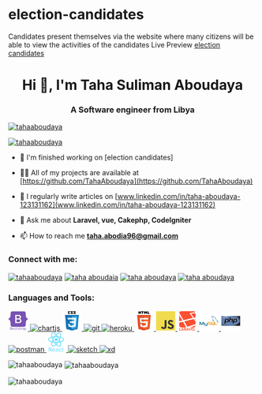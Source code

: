 # election-candidates
Candidates present themselves via the website where many citizens will be able to view the activities of the candidates
Live Preview [election candidates](https://rassd.ly/)

<h1 align="center">Hi 👋, I'm Taha Suliman Aboudaya</h1>
<h3 align="center">A Software engineer from Libya</h3>

<p align="left"> <a href="https://github.com/ryo-ma/github-profile-trophy"><img src="https://github-profile-trophy.vercel.app/?username=tahaaboudaya" alt="tahaaboudaya" /></a> </p>

<p align="left"> <a href="https://twitter.com/tahaaboudaya" target="blank"><img src="https://img.shields.io/twitter/follow/tahaaboudaya?logo=twitter&style=for-the-badge" alt="tahaaboudaya" /></a> </p>

- 🔭 I'm finished working on [election candidates]

- 👨‍💻 All of my projects are available at [https://github.com/TahaAboudaya](https://github.com/TahaAboudaya)

- 📝 I regularly write articles on [www.linkedin.com/in/taha-aboudaya-123131162](www.linkedin.com/in/taha-aboudaya-123131162)

- 💬 Ask me about **Laravel, vue, Cakephp, CodeIgniter**

- 📫 How to reach me **taha.abodia96@gmail.com**

<h3 align="left">Connect with me:</h3>
<p align="left">
<a href="https://twitter.com/tahaaboudaya" target="blank"><img align="center" src="https://raw.githubusercontent.com/rahuldkjain/github-profile-readme-generator/master/src/images/icons/Social/twitter.svg" alt="tahaaboudaya" height="30" width="40" /></a>
<a href="https://fb.com/taha aboudaia" target="blank"><img align="center" src="https://raw.githubusercontent.com/rahuldkjain/github-profile-readme-generator/master/src/images/icons/Social/facebook.svg" alt="taha aboudaia" height="30" width="40" /></a>
<a href="https://instagram.com/taha aboudaya" target="blank"><img align="center" src="https://raw.githubusercontent.com/rahuldkjain/github-profile-readme-generator/master/src/images/icons/Social/instagram.svg" alt="taha aboudaya" height="30" width="40" /></a>
<a href="https://www.leetcode.com/taha aboudaya" target="blank"><img align="center" src="https://raw.githubusercontent.com/rahuldkjain/github-profile-readme-generator/master/src/images/icons/Social/leet-code.svg" alt="taha aboudaya" height="30" width="40" /></a>
</p>

<h3 align="left">Languages and Tools:</h3>
<p align="left"> <a href="https://getbootstrap.com" target="_blank" rel="noreferrer"> <img src="https://raw.githubusercontent.com/devicons/devicon/master/icons/bootstrap/bootstrap-plain-wordmark.svg" alt="bootstrap" width="40" height="40"/> </a> <a href="https://www.chartjs.org" target="_blank" rel="noreferrer"> <img src="https://www.chartjs.org/media/logo-title.svg" alt="chartjs" width="40" height="40"/> </a> <a href="https://www.w3schools.com/css/" target="_blank" rel="noreferrer"> <img src="https://raw.githubusercontent.com/devicons/devicon/master/icons/css3/css3-original-wordmark.svg" alt="css3" width="40" height="40"/> </a> <a href="https://git-scm.com/" target="_blank" rel="noreferrer"> <img src="https://www.vectorlogo.zone/logos/git-scm/git-scm-icon.svg" alt="git" width="40" height="40"/> </a> <a href="https://heroku.com" target="_blank" rel="noreferrer"> <img src="https://www.vectorlogo.zone/logos/heroku/heroku-icon.svg" alt="heroku" width="40" height="40"/> </a> <a href="https://www.w3.org/html/" target="_blank" rel="noreferrer"> <img src="https://raw.githubusercontent.com/devicons/devicon/master/icons/html5/html5-original-wordmark.svg" alt="html5" width="40" height="40"/> </a> <a href="https://developer.mozilla.org/en-US/docs/Web/JavaScript" target="_blank" rel="noreferrer"> <img src="https://raw.githubusercontent.com/devicons/devicon/master/icons/javascript/javascript-original.svg" alt="javascript" width="40" height="40"/> </a> <a href="https://laravel.com/" target="_blank" rel="noreferrer"> <img src="https://raw.githubusercontent.com/devicons/devicon/master/icons/laravel/laravel-plain-wordmark.svg" alt="laravel" width="40" height="40"/> </a> <a href="https://www.mysql.com/" target="_blank" rel="noreferrer"> <img src="https://raw.githubusercontent.com/devicons/devicon/master/icons/mysql/mysql-original-wordmark.svg" alt="mysql" width="40" height="40"/> </a> <a href="https://www.php.net" target="_blank" rel="noreferrer"> <img src="https://raw.githubusercontent.com/devicons/devicon/master/icons/php/php-original.svg" alt="php" width="40" height="40"/> </a> <a href="https://postman.com" target="_blank" rel="noreferrer"> <img src="https://www.vectorlogo.zone/logos/getpostman/getpostman-icon.svg" alt="postman" width="40" height="40"/> </a> <a href="https://reactjs.org/" target="_blank" rel="noreferrer"> <img src="https://raw.githubusercontent.com/devicons/devicon/master/icons/react/react-original-wordmark.svg" alt="react" width="40" height="40"/> </a> <a href="https://www.sketch.com/" target="_blank" rel="noreferrer"> <img src="https://www.vectorlogo.zone/logos/sketchapp/sketchapp-icon.svg" alt="sketch" width="40" height="40"/> </a> <a href="https://www.adobe.com/products/xd.html" target="_blank" rel="noreferrer"> <img src="https://cdn.worldvectorlogo.com/logos/adobe-xd.svg" alt="xd" width="40" height="40"/> </a> </p>

<p><img align="left" src="https://github-readme-stats.vercel.app/api/top-langs?username=tahaaboudaya&show_icons=true&locale=en&layout=compact" alt="tahaaboudaya" /></p>

<p>&nbsp;<img align="center" src="https://github-readme-stats.vercel.app/api?username=tahaaboudaya&show_icons=true&locale=en" alt="tahaaboudaya" /></p>

<p><img align="center" src="https://github-readme-streak-stats.herokuapp.com/?user=tahaaboudaya&" alt="tahaaboudaya" /></p>

